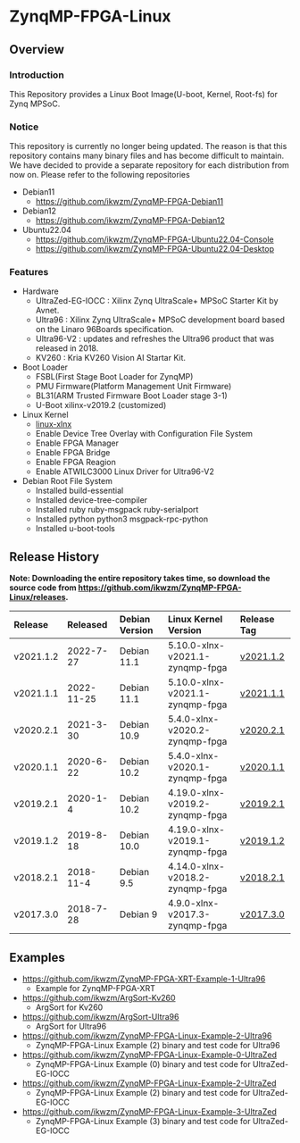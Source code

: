 ZynqMP-FPGA-Linux
====================================================================================

Overview
------------------------------------------------------------------------------------

### Introduction

This Repository provides a Linux Boot Image(U-boot, Kernel, Root-fs) for Zynq MPSoC.

### Notice

This repository is currently no longer being updated.
The reason is that this repository contains many binary files and has become difficult to maintain.
We have decided to provide a separate repository for each distribution from now on.
Please refer to the following repositories

 * Debian11
   - https://github.com/ikwzm/ZynqMP-FPGA-Debian11
 * Debian12
   - https://github.com/ikwzm/ZynqMP-FPGA-Debian12
 * Ubuntu22.04
   - https://github.com/ikwzm/ZynqMP-FPGA-Ubuntu22.04-Console
   - https://github.com/ikwzm/ZynqMP-FPGA-Ubuntu22.04-Desktop

### Features

* Hardware
  + UltraZed-EG-IOCC : Xilinx Zynq UltraScale+ MPSoC Starter Kit by Avnet.
  + Ultra96    : Xilinx Zynq UltraScale+ MPSoC development board based on the Linaro 96Boards specification. 
  + Ultra96-V2 : updates and refreshes the Ultra96 product that was released in 2018.
  + KV260 : Kria KV260 Vision AI Startar Kit.
* Boot Loader
  + FSBL(First Stage Boot Loader for ZynqMP)
  + PMU Firmware(Platform Management Unit Firmware)
  + BL31(ARM Trusted Firmware Boot Loader stage 3-1)
  + U-Boot xilinx-v2019.2 (customized)
* Linux Kernel
  + [linux-xlnx](https://github.com/Xilinx/linux-xlnx)
  + Enable Device Tree Overlay with Configuration File System
  + Enable FPGA Manager
  + Enable FPGA Bridge
  + Enable FPGA Reagion
  + Enable ATWILC3000 Linux Driver for Ultra96-V2
* Debian Root File System
  + Installed build-essential
  + Installed device-tree-compiler
  + Installed ruby ruby-msgpack ruby-serialport
  + Installed python python3 msgpack-rpc-python
  + Installed u-boot-tools

Release History
------------------------------------------------------------------------------------

**Note: Downloading the entire repository takes time, so download the source code from https://github.com/ikwzm/ZynqMP-FPGA-Linux/releases.**

| Release    | Released   | Debian Version | Linux Kernel Version            | Release Tag |
|:-----------|:-----------|:---------------|:--------------------------------|:------------|
| v2021.1.2  | 2022-7-27  | Debian 11.1    | 5.10.0-xlnx-v2021.1-zynqmp-fpga | [v2021.1.2](https://github.com/ikwzm/ZynqMP-FPGA-Linux/tree/v2021.1.2) 
| v2021.1.1  | 2022-11-25 | Debian 11.1    | 5.10.0-xlnx-v2021.1-zynqmp-fpga | [v2021.1.1](https://github.com/ikwzm/ZynqMP-FPGA-Linux/tree/v2021.1.1) 
| v2020.2.1  | 2021-3-30  | Debian 10.9    | 5.4.0-xlnx-v2020.2-zynqmp-fpga  | [v2020.2.1](https://github.com/ikwzm/ZynqMP-FPGA-Linux/tree/v2020.2.1) 
| v2020.1.1  | 2020-6-22  | Debian 10.2    | 5.4.0-xlnx-v2020.1-zynqmp-fpga  | [v2020.1.1](https://github.com/ikwzm/ZynqMP-FPGA-Linux/tree/v2020.1.1) 
| v2019.2.1  | 2020-1-4   | Debian 10.2    | 4.19.0-xlnx-v2019.2-zynqmp-fpga | [v2019.2.1](https://github.com/ikwzm/ZynqMP-FPGA-Linux/tree/v2019.2.1) 
| v2019.1.2  | 2019-8-18  | Debian 10.0    | 4.19.0-xlnx-v2019.1-zynqmp-fpga | [v2019.1.2](https://github.com/ikwzm/ZynqMP-FPGA-Linux/tree/v2019.1.2) 
| v2018.2.1  | 2018-11-4  | Debian 9.5     | 4.14.0-xlnx-v2018.2-zynqmp-fpga | [v2018.2.1](https://github.com/ikwzm/ZynqMP-FPGA-Linux/tree/v2018.2.1) 
| v2017.3.0  | 2018-7-28  | Debian 9       | 4.9.0-xlnx-v2017.3-zynqmp-fpga  | [v2017.3.0](https://github.com/ikwzm/ZynqMP-FPGA-Linux/tree/v2017.3.0) 

Examples
------------------------------------------------------------------------------------

* https://github.com/ikwzm/ZynqMP-FPGA-XRT-Example-1-Ultra96
  + Example for ZynqMP-FPGA-XRT
* https://github.com/ikwzm/ArgSort-Kv260
  + ArgSort for Kv260
* https://github.com/ikwzm/ArgSort-Ultra96
  + ArgSort for Ultra96
* https://github.com/ikwzm/ZynqMP-FPGA-Linux-Example-2-Ultra96
  + ZynqMP-FPGA-Linux Example (2) binary and test code for Ultra96
* https://github.com/ikwzm/ZynqMP-FPGA-Linux-Example-0-UltraZed
  + ZynqMP-FPGA-Linux Example (0) binary and test code for UltraZed-EG-IOCC
* https://github.com/ikwzm/ZynqMP-FPGA-Linux-Example-2-UltraZed
  + ZynqMP-FPGA-Linux Example (2) binary and test code for UltraZed-EG-IOCC
* https://github.com/ikwzm/ZynqMP-FPGA-Linux-Example-3-UltraZed
  + ZynqMP-FPGA-Linux Example (3) binary and test code for UltraZed-EG-IOCC
